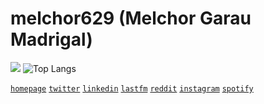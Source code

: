# melchor629 (Melchor Garau Madrigal)

[<img src="https://github-readme-stats.codestackr.vercel.app/api?username=melchor629&show_icons=true&hide_border=true&count_private=true&theme=gruvbox&title_color=00bcff&text_color=1f1f1f&icon_color=00bcff&bg_color=eeeeee">][sourcerer] ![Top Langs](https://github-readme-stats.vercel.app/api/top-langs/?username=melchor629&layout=compact)

[`homepage`][homepage] [`twitter`][twitter] [`linkedin`][linkedin] [`lastfm`][lastfm] [`reddit`][reddit] [`instagram`][instagram] [`spotify`][spotify]

  [sourcerer]: https://sourcerer.io/melchor629
  [homepage]: https://melchor9000.me/
  [twitter]: https://twitter.com/melchor629
  [linkedin]: https://www.linkedin.com/in/melchor9000/
  [lastfm]: https://www.last.fm/user/melchor629
  [reddit]: https://www.reddit.com/user/melchor9000/
  [instagram]: https://www.linkedin.com/in/melchor9000/
  [spotify]: https://open.spotify.com/user/melchor629
